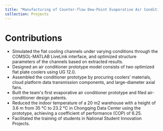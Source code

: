 ```yaml
---
title: "Manufacturing of Counter-flow Dew-Point Evaporative Air Conditioners"
collection: Projects
---
```

Contributions
======
*	Simulated the flat cooling channels under varying conditions through the COMSOL-MATLAB LiveLink interface, and optimized structure parameters of the channels based on extracted results.
*	Designed an air conditioner prototype model consists of two optimized flat plate coolers using UG 12.0.
*	Assembled the conditioner prototype by procuring coolers’ materials, cloud platform data transmission components, and large-diameter axial fans.
*	Built the team's first evaporative air conditioner prototype and filed air-conditioner design patents.
*	Reduced the indoor temperature of a 20 m2 warehouse with a height of 3.6 m from 35 ℃ to 23.2 ℃ in Chongqing Data Center using the prototype, achieving a coefficient of performance (COP) of 6.25.
*	Facilitated the training of students in National Student Innovation Projects.

